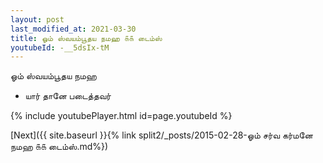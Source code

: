 ```yaml
---
layout: post
last_modified_at: 2021-03-30
title: ஓம் ஸ்வயம்பூதய நமஹ ௧௧ டைம்ஸ்
youtubeId: -__5dsIx-tM
---
```

 
 
 ஓம் ஸ்வயம்பூதய நமஹ  
 
 -  யார் தானே படைத்தவர் 
 
  
 
  
 
 
 
 
 
 


{% include youtubePlayer.html id=page.youtubeId %}
 
[Next]({{ site.baseurl }}{% link  split2/_posts/2015-02-28-ஓம் சர்வ கர்மனே நமஹ ௧௧ டைம்ஸ்.md%})
 
